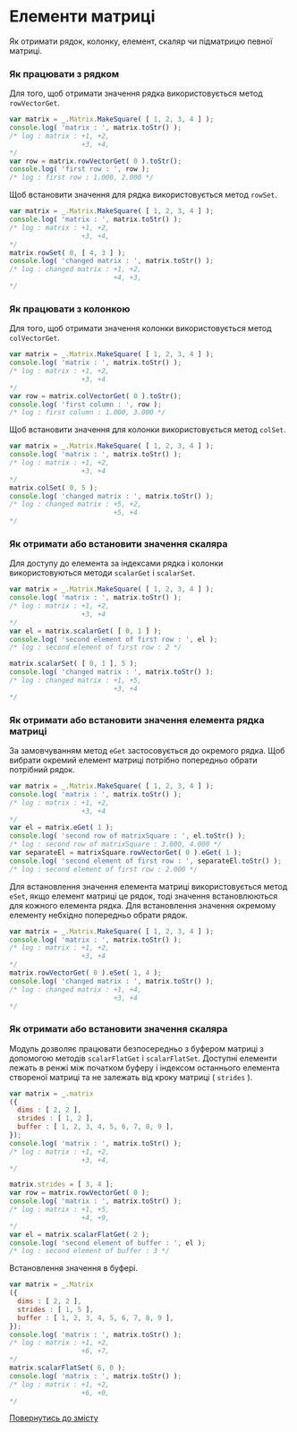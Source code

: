 # Елементи матриці

Як отримати рядок, колонку, елемент, скаляр чи підматрицю певної матриці.

### Як працювати з рядком

Для того, щоб отримати значення рядка використовується метод `rowVectorGet`.

```js
var matrix = _.Matrix.MakeSquare( [ 1, 2, 3, 4 ] );
console.log( 'matrix : ', matrix.toStr() );
/* log : matrix : +1, +2,
                  +3, +4,
*/
var row = matrix.rowVectorGet( 0 ).toStr();
console.log( 'first row : ', row );
/* log : first row : 1.000, 2.000 */
```

Щоб встановити значення для рядка використовується метод `rowSet`.

```js
var matrix = _.Matrix.MakeSquare( [ 1, 2, 3, 4 ] );
console.log( 'matrix : ', matrix.toStr() );
/* log : matrix : +1, +2,
                  +3, +4,
*/
matrix.rowSet( 0, [ 4, 3 ] );
console.log( 'changed matrix : ', matrix.toStr() );
/* log : changed matrix : +1, +2,
                          +4, +3,
*/
```

### Як працювати з колонкою

Для того, щоб отримати значення колонки використовується метод `colVectorGet`.

```js
var matrix = _.Matrix.MakeSquare( [ 1, 2, 3, 4 ] );
console.log( 'matrix : ', matrix.toStr() );
/* log : matrix : +1, +2,
                  +3, +4
*/
var row = matrix.colVectorGet( 0 ).toStr();
console.log( 'first column : ', row );
/* log : first column : 1.000, 3.000 */
```

Щоб встановити значення для колонки використовується метод `colSet`.

```js
var matrix = _.Matrix.MakeSquare( [ 1, 2, 3, 4 ] );
console.log( 'matrix : ', matrix.toStr() );
/* log : matrix : +1, +2,
                  +3, +4
*/
matrix.colSet( 0, 5 );
console.log( 'changed matrix : ', matrix.toStr() );
/* log : changed matrix : +5, +2,
                          +5, +4
*/
```

### Як отримати або встановити значення скаляра

Для доступу до елемента за індексами рядка і колонки використовуються методи `scalarGet` i `scalarSet`.

```js
var matrix = _.Matrix.MakeSquare( [ 1, 2, 3, 4 ] );
console.log( 'matrix : ', matrix.toStr() );
/* log : matrix : +1, +2,
                  +3, +4
*/
var el = matrix.scalarGet( [ 0, 1 ] );
console.log( 'second element of first row : ', el );
/* log : second element of first row : 2 */

matrix.scalarSet( [ 0, 1 ], 5 );
console.log( 'changed matrix : ', matrix.toStr() );
/* log : changed matrix : +1, +5,
                          +3, +4
*/
```

### Як отримати або встановити значення елемента рядка матриці

За замовчуванням метод `eGet` застосовується до окремого рядка. Щоб вибрати окремий елемент матриці потрібно попередньо обрати потрібний рядок.

```js
var matrix = _.Matrix.MakeSquare( [ 1, 2, 3, 4 ] );
console.log( 'matrix : ', matrix.toStr() );
/* log : matrix : +1, +2,
                  +3, +4
*/
var el = matrix.eGet( 1 );
console.log( 'second row of matrixSquare : ', el.toStr() );
/* log : second row of matrixSquare : 3.000, 4.000 */
var separateEl = matrixSquare.rowVectorGet( 0 ).eGet( 1 );
console.log( 'second element of first row : ', separateEl.toStr() );
/* log : second element of first row : 2.000 */
```

Для встановлення значення елемента матриці використовується метод `eSet`, якщо елемент матриці це рядок, тоді значення встановлюються для кожного елемента рядка. Для встановлення значення окремому елементу небхідно попередньо обрати рядок.

```js
var matrix = _.Matrix.MakeSquare( [ 1, 2, 3, 4 ] );
console.log( 'matrix : ', matrix.toStr() );
/* log : matrix : +1, +2,
                  +3, +4
*/
matrix.rowVectorGet( 0 ).eSet( 1, 4 );
console.log( 'changed matrix : ', matrix.toStr() );
/* log : changed matrix : +1, +4,
                          +3, +4
*/
```

### Як отримати або встановити значення скаляра

Модуль дозволяє працювати безпосередньо з буфером матриці з допомогою методів `scalarFlatGet` i `scalarFlatSet`. Доступні елементи лежать в ренжі між початком буферу і індексом останнього елемента створеної матриці та не залежать від кроку матриці ( `strides` ).

```js
var matrix = _.matrix
({
  dims : [ 2, 2 ],
  strides : [ 1, 2 ],
  buffer : [ 1, 2, 3, 4, 5, 6, 7, 8, 9 ],
});
console.log( 'matrix : ', matrix.toStr() );
/* log : matrix : +1, +2,
                  +3, +4,
*/

matrix.strides = [ 3, 4 ];
var row = matrix.rowVectorGet( 0 );
console.log( 'matrix : ', matrix.toStr() );
/* log : matrix : +1, +5,
                  +4, +9,
*/
var el = matrix.scalarFlatGet( 2 );
console.log( 'second element of buffer : ', el );
/* log : second element of buffer : 3 */
```

Встановлення значення в буфері.

```js
var matrix = _.Matrix
({
  dims : [ 2, 2 ],
  strides : [ 1, 5 ],
  buffer : [ 1, 2, 3, 4, 5, 6, 7, 8, 9 ],
});
console.log( 'matrix : ', matrix.toStr() );
/* log : matrix : +1, +2,
                  +6, +7,
*/
matrix.scalarFlatSet( 6, 0 );
console.log( 'matrix : ', matrix.toStr() );
/* log : matrix : +1, +2,
                  +6, +0,
*/
```

[Повернутись до змісту](../README.md#Туторіали)
